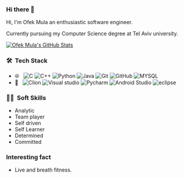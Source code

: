 ### Hi there 👋

Hi, I'm Ofek Mula an enthusiastic software engineer.

Currently pursuing my Computer Science degree at Tel Aviv university.

<a href="https://github.com/OfekMula/ofekMula">
  <img align="center" src="https://github-readme-stats.vercel.app/api?username=ofekMula&show_icons=true&line_height=27&count_private=true&title_color=ffffff&text_color=c9cacc&icon_color=2bbc8a&bg_color=1d1f21" alt="Ofek Mula's GitHub Stats" />
</a>


### 🛠 &nbsp;Tech Stack

- 🌐 &nbsp;
  ![C](https://img.shields.io/badge/-C-333333?style=flat&logo=C)
  ![C++]( https://img.shields.io/badge/-C++-333333?style=flat&logo=C++)
  ![Python](https://img.shields.io/badge/-python-333333?style=flat&logo=Python)
  ![Java](https://img.shields.io/badge/-java-333333?style=flat&logo=java)
  ![Git](https://img.shields.io/badge/-Git-333333?style=flat&logo=git)
  ![GitHub](https://img.shields.io/badge/-GitHub-333333?style=flat&logo=github)
  ![MYSQL](https://img.shields.io/badge/-mysql-333333?style=flat&logo=mysql)
- 🔧 &nbsp;
  ![Clion](https://img.shields.io/badge/-clion-333333?style=flat&logo=clion)
  ![Visual studio](https://img.shields.io/badge/-Visualstudio-333333?style=flat&logo=Visualstudio)
  ![Pycharm](https://img.shields.io/badge/-Pycharm-333333?style=flat&logo=Visualstudio)
  ![Android Studio]( https://img.shields.io/badge/-android%20studio-333333?style=flat&logo=android%20studio)
  ![eclipse]( https://img.shields.io/badge/-eclipse-333333?style=flat&logo=eclipse)
  

###  🤝🏻 &nbsp;Soft Skills
- Analytic
- Team player
- Self driven
- Self Learner
- Determined
- Committed


### Interesting fact
 - Live and breath fitness.

<!--
**ofekMula/ofekMula** is a ✨ _special_ ✨ repository because its `README.md` (this file) appears on your GitHub profile.


